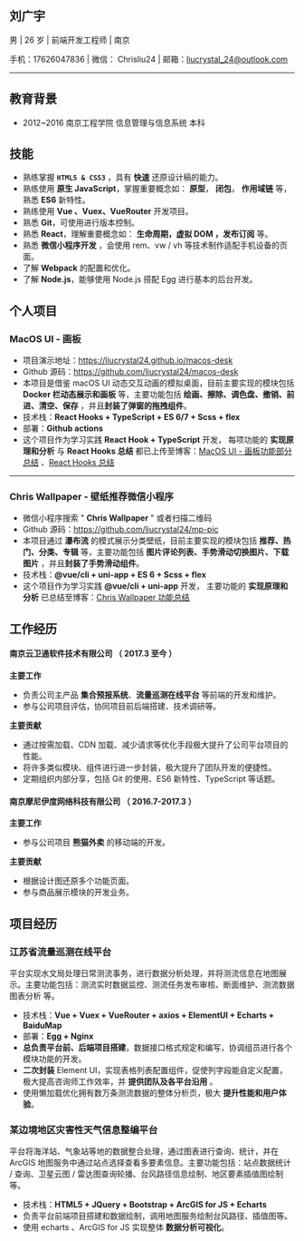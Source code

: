 ## 刘广宇

男 | 26 岁 | 前端开发工程师 | 南京

手机：17626047836 | 微信： Chrisliu24 | 邮箱：liucrystal_24@outlook.com

---

## 教育背景

- 2012~2016 南京工程学院 信息管理与信息系统 本科

## 技能

- 熟练掌握 **`HTML5 & CSS3`** ，具有 **快速** 还原设计稿的能力。
- 熟练使用 **原生 JavaScript**，掌握重要概念如： **原型**， **闭包**， **作用域链** 等，熟悉 **ES6** 新特性。
- 熟练使用 **Vue 、Vuex、VueRouter** 开发项目。
- 熟悉 **Git**，可使用进行版本控制。
- 熟悉 **React**，理解重要概念如： **生命周期，虚拟 DOM ，发布订阅** 等。
- 熟悉 **微信小程序开发** ，会使用 rem、vw / vh 等技术制作适配手机设备的页面。
- 了解 **Webpack** 的配置和优化。
- 了解 **Node.js**，能够使用 Node.js 搭配 Egg 进行基本的后台开发。

## 个人项目

### MacOS UI - 画板

- 项目演示地址：https://liucrystal24.github.io/macos-desk
- Github 源码：https://github.com/liucrystal24/macos-desk
- 本项目是借鉴 macOS UI 动态交互动画的模拟桌面，目前主要实现的模块包括 **Docker 栏动态展示和画板** 等，主要功能包括 **绘画、擦除、调色盘、撤销、前进、清空、保存** ，并且**封装了弹窗的拖拽组件**。
- 技术栈：**React Hooks + TypeScript + ES 6/7 + Scss + flex**
- 部署：**Github actions**
- 这个项目作为学习实践 **React Hook + TypeScript** 开发， 每项功能的 **实现原理和分析** 与 **React Hooks 总结** 都已上传至博客：[MacOS UI - 画板功能部分总结](https://github.com/liucrystal24/macos-desk/blob/master/README.md#%E6%80%BB%E7%BB%93) 、[React Hooks 总结](https://github.com/liucrystal24/Notebook/issues/19)

---

### Chris Wallpaper - 壁纸推荐微信小程序

- 微信小程序搜索 " **Chris Wallpaper** " 或者扫描二维码
- Github 源码：https://github.com/liucrystal24/mp-pic
- 本项目通过 **瀑布流** 的模式展示分类壁纸，目前主要实现的模块包括 **推荐、热门、分类、专辑** 等，主要功能包括 **图片评论列表、手势滑动切换图片、下载图片** ，并且**封装了手势滑动组件**。
- 技术栈：**@vue/cli + uni-app + ES 6 + Scss + flex**
- 这个项目作为学习实践 **@vue/cli + uni-app** 开发， 主要功能的 **实现原理和分析** 已总结至博客：[Chris Wallpaper 功能总结](https://github.com/liucrystal24/mp-pic)

## 工作经历

#### 南京云卫通软件技术有限公司 （ 2017.3 至今 ）

**主要工作**

- 负责公司主产品 **集合预报系统**、**流量巡测在线平台** 等前端的开发和维护。
- 参与公司项目评估，协同项目前后端搭建、技术调研等。

**主要贡献**

- 通过按需加载、CDN 加载、减少请求等优化手段极大提升了公司平台项目的性能。
- 将许多类似模块、组件进行进一步封装，极大提升了团队开发的便捷性。
- 定期组织内部分享，包括 Git 的使用、ES6 新特性、TypeScript 等话题。

#### 南京摩尼伊度网络科技有限公司 （ 2016.7-2017.3 ）

**主要工作**

- 参与公司项目 **熊猫外卖** 的移动端的开发。

**主要贡献**

- 根据设计图还原多个功能页面。
- 参与商品展示模块的开发业务。

## 项目经历

### 江苏省流量巡测在线平台

平台实现水文局处理日常测流事务，进行数据分析处理，并将测流信息在地图展示。主要功能包括：测流实时数据监控、测流任务发布审核、断面维护、测流数据图表分析 等。

- 技术栈：**Vue + Vuex + VueRouter + axios + ElementUI + Echarts + BaiduMap**
- 部署：**Egg + Nginx**
- **总负责平台前、后端项目搭建**，数据接口格式规定和编写，协调组员进行各个模块功能的开发。
- **二次封装** Element UI，实现表格列表配置组件，促使列字段能自定义配置，极大提高咨询师工作效率，并 **提供团队及各平台沿用** 。
- 使用懒加载优化拥有数万条测流数据的整体分析页，极大 **提升性能和用户体验**。

### 某边境地区灾害性天气信息整编平台

平台将海洋站、气象站等地的数据整合处理，通过图表进行查询、统计，并在 ArcGIS 地图服务中通过站点选择查看多要素信息。主要功能包括：站点数据统计 / 查询、卫星云图 / 雷达图查询轮播、台风路径信息绘制、地区要素插值图绘制 等。

- 技术栈：**HTML5 + JQuery + Bootstrap + ArcGIS for JS + Echarts**
- 负责平台前端项目搭建和数据绘制，调用地图服务绘制台风路径、插值图等。
- 使用 echarts 、ArcGIS for JS 实现整体 **数据分析可视化**。
